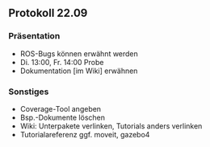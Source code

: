 ## Protokoll 22.09

### Präsentation
* ROS-Bugs können erwähnt werden
* Di. 13:00, Fr. 14:00 Probe
* Dokumentation [im Wiki] erwähnen

### Sonstiges
* Coverage-Tool angeben
* Bsp.-Dokumente löschen
* Wiki: Unterpakete verlinken, Tutorials anders verlinken
* Tutorialareferenz ggf. moveit, gazebo4